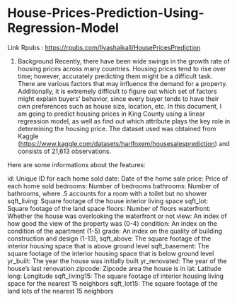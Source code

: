 # House-Prices-Prediction-Using-Regression-Model
Link Rpubs : https://rpubs.com/Ilyashaikall/HousePricesPrediction

1. Background
Recently, there have been wide swings in the growth rate of housing prices across many countries. Housing prices tend to rise over time; however, accurately predicting them might be a difficult task. There are various factors that may influence the demand for a property. Additionally, it is extremely difficult to figure out which set of factors might explain buyers’ behavior, since every buyer tends to have their own preferences such as house size, location, etc. In this document, I am going to predict housing prices in King County using a linear regression model, as well as find out which attribute plays the key role in determining the housing price. The dataset used was obtained from Kaggle (https://www.kaggle.com/datasets/harlfoxem/housesalesprediction) and consists of 21,613 observations.

Here are some informations about the features:

id: Unique ID for each home sold
date: Date of the home sale
price: Price of each home sold
bedrooms: Number of bedrooms
bathrooms: Number of bathrooms, where .5 accounts for a room with a toilet but no shower
sqft_living: Square footage of the house interior living space
sqft_lot: Square footage of the land space
floors: Number of floors
waterfront: Whether the house was overlooking the waterfront or not
view: An index of how good the view of the property was (0-4)
condition: An index on the condition of the apartment (1-5)
grade: An index on the quality of building construction and design (1-13),
sqft_above: The square footage of the interior housing space that is above ground level
sqft_basement: The square footage of the interior housing space that is below ground level
yr_built: The year the house was initially built
yr_renovated: The year of the house’s last renovation
zipcode: Zipcode area the house is in
lat: Latitude
long: Longitude
sqft_living15: The square footage of interior housing living space for the nearest 15 neighbors
sqft_lot15: The square footage of the land lots of the nearest 15 neighbors
